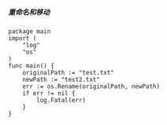 ##### 重命名和移动
    package main
    import (
        "log"
        "os"
    )
    func main() {
        originalPath := "test.txt"
        newPath := "test2.txt"
        err := os.Rename(originalPath, newPath)
        if err != nil {
            log.Fatal(err)
        }
    }